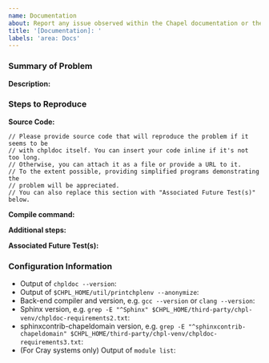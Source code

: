 ```yaml
---
name: Documentation
about: Report any issue observed within the Chapel documentation or the `chpldoc` tool.
title: '[Documentation]: '
labels: 'area: Docs'
---
```


### Summary of Problem

**Description:**
<!--
What did you observe when encountering this issue?
What did you expect to observe?
-->

### Steps to Reproduce

**Source Code:**

```chapel
// Please provide source code that will reproduce the problem if it seems to be
// with chpldoc itself. You can insert your code inline if it's not too long.
// Otherwise, you can attach it as a file or provide a URL to it.
// To the extent possible, providing simplified programs demonstrating the
// problem will be appreciated.
// You can also replace this section with "Associated Future Test(s)" below.
```

**Compile command:**
<!-- e.g. `chpldoc foo.chpl` -->

**Additional steps:**
<!-- Are there any additional steps needed to demonstrate the issue beyond calling `chpldoc`? -->

**Associated Future Test(s):**
<!--
Are there any tests in Chapel's test system that demonstrate this issue?
e.g. [`test/path/to/foo.chpl`](
      https://github.com/chapel-lang/chapel/blob/main/test/path/to/foo.chpl
      ) #1234
-->

### Configuration Information

- Output of `chpldoc --version`:
- Output of `$CHPL_HOME/util/printchplenv --anonymize`:
- Back-end compiler and version, e.g. `gcc --version` or `clang --version`:
- Sphinx version, e.g. `grep -E "^Sphinx" $CHPL_HOME/third-party/chpl-venv/chpldoc-requirements2.txt`:
- sphinxcontrib-chapeldomain version, e.g. `grep -E "^sphinxcontrib-chapeldomain" $CHPL_HOME/third-party/chpl-venv/chpldoc-requirements3.txt`:
- (For Cray systems only) Output of `module list`:
